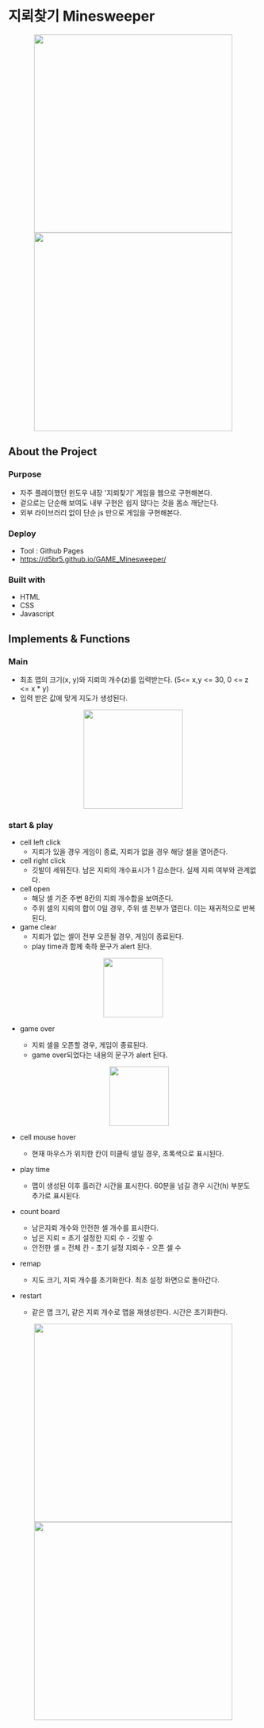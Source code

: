# 지뢰찾기 Minesweeper

<p align="center"><img src="https://user-images.githubusercontent.com/40906871/143425700-6a551bc4-0e5d-4097-86a0-44ebee6c95a7.JPG" height="400"/><img src="https://user-images.githubusercontent.com/40906871/143425699-118edb42-cf06-4813-9bc7-9bdd492f8bca.JPG" height="400"/></p>

## About the Project

### Purpose

- 자주 플레이했던 윈도우 내장 '지뢰찾기' 게임을 웹으로 구현해본다.
- 겉으로는 단순해 보여도 내부 구현은 쉽지 않다는 것을 몸소 깨닫는다.
- 외부 라이브러리 없이 단순 js 만으로 게임을 구현해본다.

### Deploy

- Tool : Github Pages
- https://d5br5.github.io/GAME_Minesweeper/

### Built with

- HTML
- CSS
- Javascript

## Implements & Functions


### Main

- 최초 맵의 크기(x, y)와 지뢰의 개수(z)를 입력받는다. (5<= x,y <= 30, 0 <= z <= x \* y)
- 입력 받은 값에 맞게 지도가 생성된다.

<p align="center"><img src="https://user-images.githubusercontent.com/40906871/143425705-06a8e417-e950-4767-81fb-63b97b637794.JPG" height="200"/></p>

### start & play

- cell left click
  - 지뢰가 있을 경우 게임이 종료, 지뢰가 없을 경우 해당 셀을 열어준다.
- cell right click
  - 깃발이 세워진다. 남은 지뢰의 개수표시가 1 감소한다. 실제 지뢰 여부와 관계없다.
- cell open
  - 해당 셀 기준 주변 8칸의 지뢰 개수합을 보여준다.
  - 주위 셀의 지뢰의 합이 0일 경우, 주위 셀 전부가 열린다. 이는 재귀적으로 반복된다.
- game clear
  - 지뢰가 없는 셀이 전부 오픈될 경우, 게임이 종료된다.
  - play time과 함께 축하 문구가 alert 된다.

<p align="center"><img src="https://user-images.githubusercontent.com/40906871/143425695-ef5d0433-9eb8-4fae-91dd-b99604306f98.JPG" height="120"/></p>
  
- game over

  - 지뢰 셀을 오픈할 경우, 게임이 종료된다.
  - game over되었다는 내용의 문구가 alert 된다.

  <p align="center"><img src="https://user-images.githubusercontent.com/40906871/143425693-8348b922-c9a2-4773-acbb-812854b9ac2f.JPG" height="120"/></p>

- cell mouse hover
  - 현재 마우스가 위치한 칸이 미클릭 셀일 경우, 초록색으로 표시된다.
- play time
  - 맵이 생성된 이후 흘러간 시간을 표시한다. 60분을 넘길 경우 시간(h) 부분도 추가로 표시된다.
- count board
  - 남은지뢰 개수와 안전한 셀 개수를 표시한다.
  - 남은 지뢰 = 초기 설정한 지뢰 수 - 깃발 수
  - 안전한 셀 = 전체 칸 - 초기 설정 지뢰수 - 오픈 셀 수
- remap
  - 지도 크기, 지뢰 개수를 초기화한다. 최초 설정 화면으로 돌아간다.
- restart
  - 같은 맵 크기, 같은 지뢰 개수로 맵을 재생성한다. 시간은 초기화한다.

<p align="center"><img src="https://user-images.githubusercontent.com/40906871/143425700-6a551bc4-0e5d-4097-86a0-44ebee6c95a7.JPG" height="400"/><img src="https://user-images.githubusercontent.com/40906871/143425699-118edb42-cf06-4813-9bc7-9bdd492f8bca.JPG" height="400"/></p>
